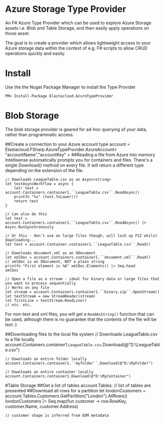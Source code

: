Azure Storage Type Provider
=================

An F# Azure Type Provider which can be used to explore Azure Storage assets i.e. Blob and Table Storage, and then easily apply operations on those asset.

The goal is to create a provider which allows lightweight access to your Azure storage data within the context of e.g. F# scripts to allow CRUD operations quickly and easily.

# Install

Use the the Nuget Package Manager to install the Type Provider

``` 
PM> Install-Package Elastacloud.AzureTypeProvider
```

# Blob Storage
The blob storage provider is geared for ad-hoc querying of your data, rather than programmatic access.

##Create a connection to your Azure account
	type account = Elastacloud.FSharp.AzureTypeProvider.AzureAccount< "accountName","accountKey" >
##Reading a file from Azure into memory
Intellisense automatically prompts you for containers and files. There's a single Download() method on every file. It will return a different type depending on the extension of the file.

	// Downloads LeagueTable.csv as an Async<string>
	let textAsyncWorkflow = async {
		let! text = account.Containers.container1.``LeagueTable.csv``.ReadAsync()
		printfn "%s" (text.ToLower())
		return text
	}

	// Can also do this
	let text = account.Containers.container1.``LeagueTable.csv``.ReadAsync() |> Async.RunSynchronously
	
	// Or this - don't use on large files though, will lock up FSI whilst downloading...
	let text = account.Container.container1.``LeagueTable.csv``.Read()

	// Downloads document.xml as an XDocument
	let xmlDoc = account.Containers.container1.``document.xml``.Read()
	// xmlDoc is an XDocument, NOT a plain string
	printfn "First element is %A" xmlDoc.Elements() |> Seq.head
	xmlDoc
	
	// Open a file as a stream - ideal for binary data or large files that you want to process sequentially
	// Works on any file
	let stream = account.Containers.container1.``binary.zip``.OpenStream()
	let textStream = new StreamReader(stream)
	let firstLine = textStream.ReadLine()
	// etc. etc.

For non-text and xml files, you will get a ```ReadAsString()``` function that can be used, although there is no guarantee that the contents of the file will be text :)

##Downloading files to the local file system
	// Downloads LeagueTable.csv to a file locally
	account.Containers.container1.``LeagueTable.csv``.Download(@"D:\LeagueTable.csv")
	
	// Downloads an entire folder locally
	account.Containers.container1.``myfolder``.Download(@"D:\MyFolder")
	
	// Downloads an entire container locally
	account.Containers.container1.Download(@"D:\MyContainer")
	
#Table Storage
##Get a list of tables
	account.Tables. // list of tables are presented
##Download all rows for a partition
	let londonCustomers = account.Tables.Customers.GetPartition("London").AllRows()
	londonCustomers
	|> Seq.map(fun customer -> row.RowKey, customer.Name, customer.Address)
	
	// customer shape is inferred from EDM metadata 
